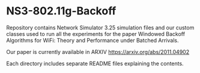 # NS3-802.11g-Backoff

Repository contains Network Simulator 3.25 simulation files and our custom classes used to run all the experiments for the 
paper Windowed Backoff Algorithms for WiFi: Theory and Performance under Batched Arrivals.

Our paper is currently available in ARXIV https://arxiv.org/abs/2011.04902

Each directory includes separate README files explaining the contents.
